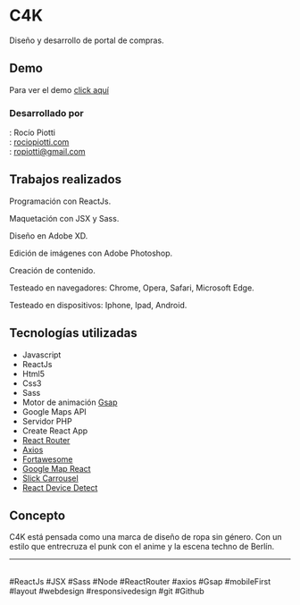 # C4K
 

Diseño y desarrollo de portal de compras.

   
  ## Demo

Para ver el demo [click aquí](http://www.rociopiotti.com/public/webdesign/c4k/) 

### Desarrollado por

:  Rocío Piotti  
: [rociopiotti.com](http://www.rociopiotti.com/)  
: ropiotti@gmail.com  



## Trabajos realizados
  

Programación con ReactJs.

Maquetación con JSX y Sass.

Diseño en Adobe XD.

Edición de imágenes con Adobe Photoshop.

Creación de contenido.

Testeado en navegadores: Chrome, Opera, Safari, Microsoft Edge.

Testeado en dispositivos: Iphone, Ipad, Android.

## Tecnologías utilizadas
  
- Javascript
- ReactJs
- Html5
- Css3
- Sass
- Motor de animación [Gsap](https://www.npmjs.com/package/gsap/v/3.2.6)
- Google Maps API
- Servidor PHP
- Create React App
- [React Router](https://www.npmjs.com/package/react-router-dom)
- [Axios](https://www.npmjs.com/package/axios)
- [Fortawesome](https://www.npmjs.com/package/@fortawesome/react-fontawesome)
- [Google Map React](https://www.npmjs.com/package/google-map-react)
- [Slick Carrousel](https://www.npmjs.com/package/react-slick)
- [React Device Detect](https://www.npmjs.com/package/react-device-detect)
  
  

## Concepto

C4K está pensada como una marca de diseño de ropa sin género. Con un estilo que entrecruza el punk con el anime y la escena techno de Berlín. 

 <hr>
 <br>
#ReactJs #JSX #Sass #Node #ReactRouter #axios #Gsap #mobileFirst  #layout #webdesign #responsivedesign #git #Github
